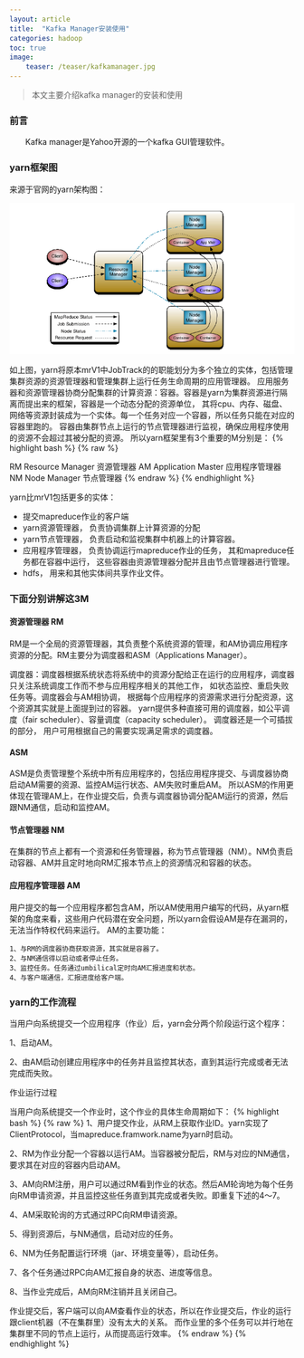 ```yaml
---
layout: article
title:  "Kafka Manager安装使用"
categories: hadoop
toc: true
image:
    teaser: /teaser/kafkamanager.jpg
---
```


> 本文主要介绍kafka manager的安装和使用
### 前言
&emsp;&emsp;Kafka manager是Yahoo开源的一个kafka GUI管理软件。
### yarn框架图

来源于官网的yarn架构图：

![YARN架构图](/images/hadoop/YARN/yarn_Architecture.png)

如上图，yarn将原本mrV1中JobTrack的的职能划分为多个独立的实体，包括管理集群资源的资源管理器和管理集群上运行任务生命周期的应用管理器。 应用服务器和资源管理器协商分配集群的计算资源：容器。容器是yarn为集群资源进行隔离而提出来的框架，容器是一个动态分配的资源单位， 其将cpu、内存、磁盘、网络等资源封装成为一个实体。每一个任务对应一个容器，所以任务只能在对应的容器里跑的。 容器由集群节点上运行的节点管理器进行监视，确保应用程序使用的资源不会超过其被分配的资源。 所以yarn框架里有3个重要的M分别是：
{% highlight bash %}
{% raw %}

RM      Resource Manager        资源管理器
AM      Application Master      应用程序管理器
NM      Node Manager            节点管理器
{% endraw %}
{% endhighlight %}

yarn比mrV1包括更多的实体：
*   提交mapreduce作业的客户端
*   yarn资源管理器， 负责协调集群上计算资源的分配
*   yarn节点管理器， 负责启动和监视集群中机器上的计算容器。
*   应用程序管理器， 负责协调运行mapreduce作业的任务， 其和mapreduce任务都在容器中运行， 这些容器由资源管理器分配并且由节点管理器进行管理。
*   hdfs， 用来和其他实体间共享作业文件。

### 下面分别讲解这3M

#### 资源管理器 RM

RM是一个全局的资源管理器，其负责整个系统资源的管理，和AM协调应用程序资源的分配。RM主要分为调度器和ASM（Applications Manager）。

调度器：调度器根据系统状态将系统中的资源分配给正在运行的应用程序，调度器只关注系统调度工作而不参与应用程序相关的其他工作， 如状态监控、重启失败任务等。调度器会与AM相协调， 根据每个应用程序的资源需求进行分配资源，这个资源其实就是上面提到过的容器。 yarn提供多种直接可用的调度器，如公平调度（fair scheduler）、容量调度（capacity scheduler）。 调度器还是一个可插拔的部分， 用户可用根据自己的需要实现满足需求的调度器。

#### ASM

ASM是负责管理整个系统中所有应用程序的，包括应用程序提交、与调度器协商启动AM需要的资源、监控AM运行状态、AM失败时重启AM。 所以ASM的作用更体现在管理AM上，在作业提交后，负责与调度器协调分配AM运行的资源，然后跟NM通信，启动和监控AM。

#### 节点管理器 NM

在集群的节点上都有一个资源和任务管理器，称为节点管理器（NM）。NM负责启动容器、AM并且定时地向RM汇报本节点上的资源情况和容器的状态。

#### 应用程序管理器 AM

用户提交的每一个应用程序都包含AM，所以AM使用用户编写的代码，从yarn框架的角度来看，这些用户代码潜在安全问题，所以yarn会假设AM是存在漏洞的， 无法当作特权代码来运行。 AM的主要功能：
```
1、与RM的调度器协商获取资源，其实就是容器了。
2、与NM通信得以启动或者停止任务。
3、监控任务。任务通过umbilical定时向AM汇报进度和状态。
4、与客户端通信，汇报进度给客户端。
```
### yarn的工作流程

当用户向系统提交一个应用程序（作业）后，yarn会分两个阶段运行这个程序：

1、启动AM。

2、由AM启动创建应用程序中的任务并且监控其状态，直到其运行完成或者无法完成而失败。

作业运行过程

当用户向系统提交一个作业时，这个作业的具体生命周期如下：
{% highlight bash %}
{% raw %}
1、用户提交作业，从RM上获取作业ID。yarn实现了ClientProtocol，当mapreduce.framwork.name为yarn时启动。

2、RM为作业分配一个容器以运行AM。当容器被分配后，RM与对应的NM通信， 要求其在对应的容器内启动AM。

3、AM向RM注册，用户可以通过RM看到作业的状态。然后AM轮询地为每个任务向RM申请资源，并且监控这些任务直到其完成或者失败。即重复下述的4～7。

4、AM采取轮询的方式通过RPC向RM申请资源。

5、得到资源后，与NM通信，启动对应的任务。

6、NM为任务配置运行环境（jar、环境变量等），启动任务。

7、各个任务通过RPC向AM汇报自身的状态、进度等信息。

8、当作业完成后，AM向RM注销并且关闭自己。

作业提交后，客户端可以向AM查看作业的状态，所以在作业提交后，作业的运行跟client机器（不在集群里）没有太大的关系。 而作业里的多个任务可以并行地在集群里不同的节点上运行，从而提高运行效率。
{% endraw %}
{% endhighlight %}